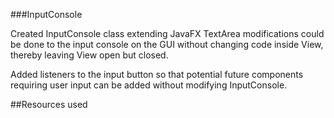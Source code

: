 

###InputConsole

Created InputConsole class extending JavaFX TextArea modifications could be 
done to the input console on the GUI without changing code inside View, thereby leaving
View open but closed.

Added listeners to the input button so that potential future components requiring user input can be added 
without modifying InputConsole.

##Resources used 

[comment]: <> (- [Accessing private methods and variables for unit testing]&#40;https://stackoverflow.com/questions/34571/how-do-i-test-a-private-function-or-a-class-that-has-private-methods-fields-or&#41;)


